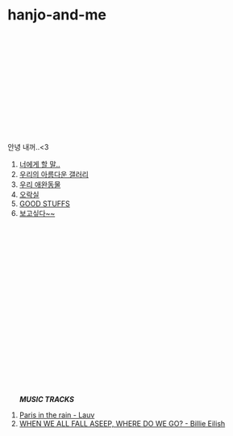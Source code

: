 # hanjo-and-me
<body>
  <p style= "margin-top: 200px;">
  <br>
    <br>안녕 내꺼..<3
    <br>
  <ol><li><a href="jo7.html">너에게 할 말..</a></li>
  <li><a href="jo.html">우리의 아름다운 갤러리</a></li>
  <li><a href="jo2.html">우리 애완동물</a></li>
  <li><a href="jo6.html">오락실</a></li>
  <li><a href="jo5.html">GOOD STUFFS</a></li>
  <li><a href="jo4">보고싶다~~</a></li>
  </ol>
  </p>
  
  
  <p style= "margin-top: 350px;">
  <ol>
 
 <strong>*MUSIC TRACKS*</strong>
 <br>
 <li><a href="Paris in the rain.html">Paris in the rain - Lauv </a></li>
 <li><a href="jo3.html">WHEN WE ALL FALL ASEEP, WHERE DO WE GO? - Billie Eilish</a></li>
 
  
  
  </ol>
  
  </p>
  
  
  </body>
